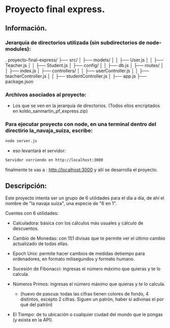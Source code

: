 <!-- 

* Curso: Albañiles digitales.

* Autor: Koldo Sanmartín Bocelo.

* Nombre del proyecto: "Proyecto final express".

* Fecha creación: Domingo 09/02/2025.

* Descripción:

   Proyecto final para web-express.

-->

# Proyecto final express.

## Información.

### Jerarquía de directorios utilizada (sin subdirectorios de node-modules):

.
proyecto-final-express/
├── src/
│   ├── models/
│   │   ├── User.js
│   │   ├── Teacher.js
│   │   ├── Student.js
│   ├── config/
│   │   ├── db.js
│   ├── routes/
│   │   ├── index.js
│   ├── controllers/
│   │   ├── userController.js
│   │   ├── teacherController.js
│   │   ├── studentController.js
│   ├── app.js
├── package.json

### Archivos asociados al proyecto:

- Los que se ven en la jerarquía de directorios.
(Todos ellos encriptados en koldo_sanmartin_pf_express.zip)

### Para ejecutar proyecto con node, en una terminal dentro del directirio la_navaja_suiza, escribe:

```bash
node server.js
```

- eso levantará el servidor:

```bash
Servidor corriendo en http://localhost:3000
```

finalmente te vas a : <http://localhost:3000> y allí se desarrolla el proyecto.

## Descripción:

Este proyecto intenta ser un grupo de 6 utilidades para el día a día, de ahí el nombre de "la navaja suíza", una especie de "6 en 1".

Cuentes con 6 utilidades:

- Calculadora: básica con los cálculos más usuales y cálculo de descuentos.

- Cambio de Monedas: con 151 divisas que te permite ver el último cambio actualizado de todas ellas.

- Epoch Unix: permite hacer cambios de medidas detiempo para ordenadores, en formato milisegundos y formato humano.

- Sucesión de Fibonacci: ingresas el número máximo que quieras y te lo calcula.

- Números Primos: ingresas el número máximo que quieras y te lo calcula.

  - (huevo de pascua: todas las cifras tienen colores de fondo, 4 distintos, excepto 2 cifras. Siguen un patrón, haber si adivinas el por qué del patrón)

- El Tiempo: de tu ubicación o cualquier ciudad del mundo que le pongas (y exista en la API).

